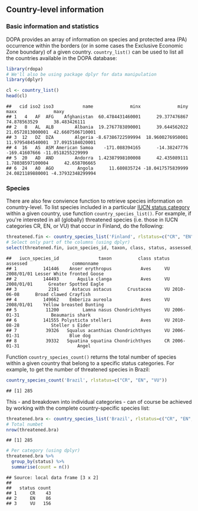 <!--
%\VignetteEngine{knitr::knitr}
%\VignetteIndexEntry{Tutorial for the JRC's eSpecies API}
-->



## Country-level information

### Basic information and statistics

DOPA provides an array of information on species and protected area (PA) 
occurrence within the borders (or in some cases the Exclusive Economic Zone 
boundary)  of a given country. `country_list()` can be used to list all the 
countries available in the DOPA database:


```r
library(rdopa)
# We'll also be using package dplyr for data manipulation
library(dplyr)

cl <- country_list()
head(cl)
```

```
##   cid iso2 iso3           name              minx              miny             maxx              maxy
## 1   4   AF  AFG    Afghanistan  60.4784431460001      29.377476867     74.878563529      38.483426111
## 2   8   AL  ALB        Albania  19.2767783890001      39.644562022 21.0572813000001  42.6607506710001
## 3  12   DZ  DZA        Algeria -8.67386722599994  18.9600276950001 11.9795484540001  37.0915184020001
## 4  16   AS  ASM American Samoa    -171.088394165      -14.38247776    -169.41607666 -11.0518255229999
## 5  20   AD  AND        Andorra  1.42387998100008      42.435089111 1.78038597100004      42.658706665
## 6  24   AO  AGO         Angola      11.680835724 -18.0417575839999 24.0821189880001 -4.37932348299994
```

### Species 

There are also few convience function to retrieve species information on 
conuntry-level. To list species included in a particular 
[IUCN status category](http://www.iucnredlist.org/technical-documents/categories-and-criteria)
within a given country, use function `country_species_list()`. For example, if 
you're interested in all (globally) threatened species (i.e. those in IUCN 
categories CR, EN, or VU) that occur in Finland, do the following:


```r
threatened.fin <- country_species_list('Finland', rlstatus=c("CR", "EN", "VU"))
# Select only part of the columns (using dplyr)
select(threatened.fin, iucn_species_id, taxon, class, status, assessed, commonname)
```

```
##   iucn_species_id               taxon          class status   assessed                 commonname
## 1          141446    Anser erythropus           Aves     VU 2008/01/01 Lesser White fronted Goose
## 2          144493       Aquila clanga           Aves     VU 2008/01/01      Greater Spotted Eagle
## 3            2191     Astacus astacus      Crustacea     VU 2010-06-08      Broad clawed Crayfish
## 4          149662    Emberiza aureola           Aves     VU 2008/01/01    Yellow breasted Bunting
## 5           11200         Lamna nasus Chondrichthyes     VU 2006-01-31            Beaumaris shark
## 6          141555 Polysticta stelleri           Aves     VU 2010-08-28            Steller s Eider
## 7           39326   Squalus acanthias Chondrichthyes     VU 2006-01-31                   Blue dog
## 8           39332   Squatina squatina Chondrichthyes     CR 2006-01-31                      Angel
```

Function `country_species_count()` returns the total number of species within
a given country that belong to a specific status categories. For example, to 
get the number of threatened species in Brazil:


```r
country_species_count('Brazil', rlstatus=c("CR", "EN", "VU"))
```

```
## [1] 285
```

This - and breakdown into individual categories - can of course be achieved by
working with the complete country-specific species list:


```r
threatened.bra <- country_species_list('Brazil', rlstatus=c("CR", "EN", "VU"))
# Total numbet
nrow(threatened.bra)
```

```
## [1] 285
```

```r
# Per category (using dplyr)
threatened.bra %>%
  group_by(status) %>%
  summarise(count = n()) 
```

```
## Source: local data frame [3 x 2]
## 
##   status count
## 1     CR    43
## 2     EN    86
## 3     VU   156
```
